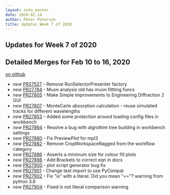 ```yaml
---
layout: onto_master
date: 2020-02-10
author: Peter Peterson
title: Updates Week 7 of 2020
---
```

Updates for Week 7 of 2020
--------------------------

Detailed Merges for Feb 10 to 16, 2020
--------------------------------------
[on github](https://github.com/mantidproject/mantid/pulls?q=is%3Apr+merged%3A2020-02-11..2020-02-16)

* *new* [PR27527](https://github.com/mantidproject/mantid/pull/27527) - Remove RunSelectorPresenter factory
* *new* [PR27784](https://github.com/mantidproject/mantid/pull/27784) - Muon analysis old has muon fittting funcs
* *new* [PR27805](https://github.com/mantidproject/mantid/pull/27805) - Make Simple Improvements to Engineering Diffraction 2 GUI
* *new* [PR27807](https://github.com/mantidproject/mantid/pull/27807) - MonteCarlo absorption calculation - reuse simulated tracks for different wavelengths
* *new* [PR27853](https://github.com/mantidproject/mantid/pull/27853) - Added some protection around loading config files in workbench
* *new* [PR27864](https://github.com/mantidproject/mantid/pull/27864) - Resolve a bug with algrothim tree building in workbench settings
* *new* [PR27880](https://github.com/mantidproject/mantid/pull/27880) - Fix PreviewPlot for mpl3
* *new* [PR27882](https://github.com/mantidproject/mantid/pull/27882) - Remove CropWorkspaceRagged from the workflow category
* *new* [PR27886](https://github.com/mantidproject/mantid/pull/27886) - Asserts a minimum size for colour fill plots
* *new* [PR27898](https://github.com/mantidproject/mantid/pull/27898) - Add Brackets to correct eqn in docs
* *new* [PR27900](https://github.com/mantidproject/mantid/pull/27900) - plot script generator bug fix
* *new* [PR27901](https://github.com/mantidproject/mantid/pull/27901) - Change test import to use PyCompat
* *new* [PR27902](https://github.com/mantidproject/mantid/pull/27902) - Fix "is" with a literal. Did you mean "=="? warning from python 3.8
* *new* [PR27904](https://github.com/mantidproject/mantid/pull/27904) - Fixed is not literal comparison warning
